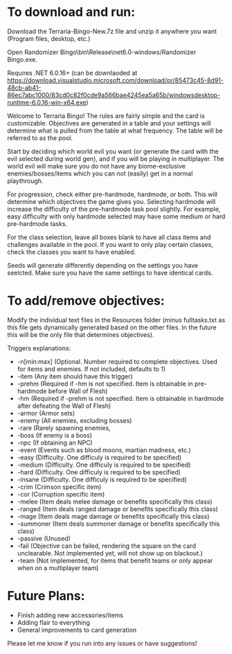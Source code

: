 <h1>To download and run:</h1>
Download the Terraria-Bingo-New.7z file and unzip it anywhere you want (Program files, desktop, etc.)

Open Randomizer Bingo\bin\Release\net6.0-windows/Randomizer Bingo.exe.

Requires .NET 6.0.16+ (can be downlaoded at https://download.visualstudio.microsoft.com/download/pr/85473c45-8d91-48cb-ab41-86ec7abc1000/83cd0c82f0cde9a566bae4245ea5a65b/windowsdesktop-runtime-6.0.16-win-x64.exe)

Welcome to Terraria Bingo! The rules are fairly simple and the card is customizable.
Objectives are generated in a table and your settings will determine what is pulled
from the table at what frequency. The table will be referred to as the pool.

Start by deciding which world evil you want (or generate the card with the evil selected during world gen), and if you will be playing in multiplayer.
The world evil will make sure you do not have any biome-exclusive enemies/bosses/items
which you can not (easily) get in a normal playthrough.

For progression, check either pre-hardmode, hardmode, or both. This will determine
which objectives the game gives you. Selecting hardmode will increase the difficulty of
the pre-hardmode task pool slightly.
For example, easy difficulty with only hardmode selected may have some medium or
hard pre-hardmode tasks.

For the class selection, leave all boxes blank to have all class items and challenges 
available in the pool. If you want to only play certain classes, check the classes you 
want to have enabled.

Seeds will generate differently depending on the settings you have seelcted. Make sure you have the same settings to have identical cards.

<h1>To add/remove objectives:</h1>
Modify the individual text files in the Resources folder (minus fulltasks.txt as this file gets dynamically generated based on the other files. In the future this will be the only file that determines objectives).


Triggers explanations:
* -n[min:max] (Optional. Number required to complete objectives. Used for items and enemies. If not included, defaults to 1)
* -item (Any item should have this trigger)
* -prehm (Required if -hm is not specified. Item is obtainable in pre-hardmode before Wall of Flesh)
* -hm (Required if -prehm is not specified. Item is obtainable in hardmode after defeating the Wall of Flesh)
* -armor (Armor sets)
* -enemy (All enemies, excluding bosses)
* -rare (Rarely spawning enemies,
* -boss (If enemy is a boss)
* -npc (If obtaining an NPC)
* -event (Events such as blood moons, martian madness, etc.)
* -easy (Difficulty. One difficuly is required to be specified)
* -medium (Difficulty. One difficuly is required to be specified)
* -hard (Difficulty. One difficuly is required to be specified)
* -insane (Difficulty. One difficuly is required to be specified)
* -crim (Crimson specific item)
* -cor (Corruption specific item)
* -melee (Item deals melee damage or benefits specifically this class)
* -ranged (Item deals ranged damage or benefits specifically this class)
* -mage (Item deals mage damage or benefits specifically this class)
* -summoner (Item deals summoner damage or benefits specifically this class)
* -passive (Unused)
* -fail (Objective can be failed, rendering the square on the card unclearable. Not implemented yet, will not show up on blackout.)
* -team (Not implemented, for items that benefit teams or only appear when on a multiplayer team)


<h1>Future Plans:</h1>

* Finish adding new accessories/items
* Adding flair to everything
* General improvements to card generation

Please let me know if you run into any issues or have suggestions!

